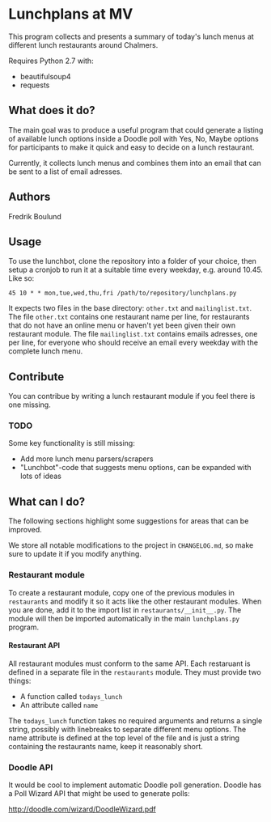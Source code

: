 # Lunchplans at MV
This program collects and presents a summary of today's lunch menus at
different lunch restaurants around Chalmers. 

Requires Python 2.7 with:

  * beautifulsoup4
  * requests


## What does it do?
The main goal was to produce a useful program that could generate a listing of
available lunch options inside a Doodle poll with Yes, No, Maybe options for
participants to make it quick and easy to decide on a lunch restaurant.

Currently, it collects lunch menus and combines them into an email that can be
sent to a list of email adresses. 


## Authors
Fredrik Boulund  
<your name here>


## Usage
To use the lunchbot, clone the repository into a folder of your choice, then
setup a cronjob to run it at a suitable time every weekday, e.g. around 10.45.
Like so:

    45 10 * * mon,tue,wed,thu,fri /path/to/repository/lunchplans.py

It expects two files in the base directory: `other.txt` and `mailinglist.txt`.
The file `other.txt` contains one restaurant name per line, for restaurants that
do not have an online menu or haven't yet been given their own restaurant module.
The file `mailinglist.txt` contains emails adresses, one per line, for everyone 
who should receive an email every weekday with the complete lunch menu.


## Contribute
You can contribue by writing a lunch restaurant module if you feel there is one
missing.  

### TODO
Some key functionality is still missing:

  * Add more lunch menu parsers/scrapers
  * "Lunchbot"-code that suggests menu options, can be expanded with lots of ideas


## What can I do?

The following sections highlight some suggestions for areas that can be improved.

We store all notable modifications to the project in `CHANGELOG.md`, so make
sure to update it if you modify anything.


### Restaurant module
To create a restaurant module, copy one of the previous modules in
`restaurants` and modify it so it acts like the other restaurant modules.  When
you are done, add it to the import list in `restaurants/__init__.py`.  The
module will then be imported automatically in the main `lunchplans.py` program.


#### Restaurant API
All restaurant modules must conform to the same API.  Each restaruant is
defined in a separate file in the `restaurants` module.  They must provide
two things:

  * A function called `todays_lunch`
  * An attribute called `name`

The `todays_lunch` function takes no required arguments and returns a single
string, possibly with linebreaks to separate different menu options.
The name attribute is defined at the top level of the file and is just a 
string containing the restaurants name, keep it reasonably short.


### Doodle API
It would be cool to implement automatic Doodle poll generation.
Doodle has a Poll Wizard API that might be used to generate polls:

http://doodle.com/wizard/DoodleWizard.pdf
